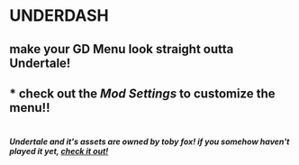 # UNDERDASH
## make your <cg>GD Menu</c> look straight outta <cr>Undertale!</cr>
## * check out the <cl> _**Mod Settings**_</c>  to customize the menu!!
#

##### *Undertale and it's assets are owned by toby fox! if you somehow haven't played it yet, [check it out!](https://store.steampowered.com/app/391540/Undertale/)*
